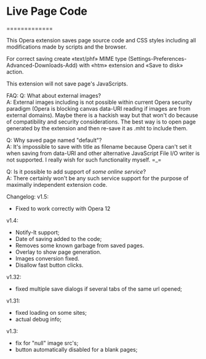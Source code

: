 # Live Page Code
=============

This Opera extension saves page source code and CSS styles including all modifications made by scripts and the browser.

For correct saving create «text/phf» MIME type (Settings-Preferences-Advanced-Downloads-Add) with «htm» extension and «Save to disk» action.

This extension will not save page's JavaScripts.  

FAQ:
Q: What about external images?  
A: External images including is not possible within current Opera security paradigm (Opera is blocking canvas data-URI reading if images are from external domains). Maybe there is a hackish way but that won't do because of compatibility and security considerations. The best way is to open page generated by the extension and then re-save it as .mht to include them.  

Q: Why saved page named "default"?  
A: It's impossible to save with title as filename because Opera can't set it when saving from data-URI and other alternative JavaScript File I/O writer is not supported. I really wish for such functionality myself. =_=  

Q: Is it possible to add support of _some online service_?  
A: There certainly won't be any such service support for the purpose of maximally independent extension code.  

Changelog:
v1.5:   

* Fixed to work correctly with Opera 12

v1.4:  

* Notify-It support;  
* Date of saving added to the code;  
* Removes some known garbage from saved pages.
* Overlay to show page generation.
* Images conversion fixed.
* Disallow fast button clicks.

v1.32:  

* fixed multiple save dialogs if several tabs of the same url opened;  

v1.31:  

* fixed loading on some sites;  
* actual debug info;  

v1.3:  
* fix for "null" image src's;  
* button automatically disabled for a blank pages;  
